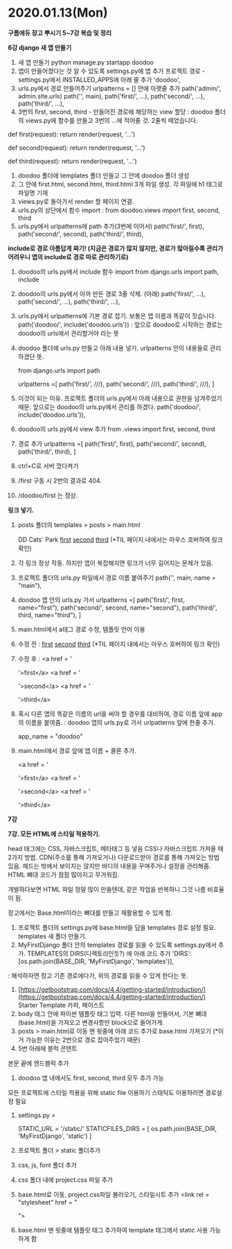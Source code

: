 # 2020.01.13\(Mon\)

**구름에듀 장고 뿌시기 5~7강 복습 및 정리**

**6강 django 새 앱 만들기**

1. 새 앱 만들기 python manage.py startapp doodoo
2. 앱이 만들어졌다는 것 알 수 있도록 settings.py에 앱 추가 프로젝트 경로 - settings.py에서 INSTALLED\_APPS에 아래 줄 추가 'doodoo',
3. urls.py에서 경로 만들어주기 urlpatterns = \[\] 안에 아랫줄 추가 path\('admin/', admin.site.urls\) path\('', main\), path\('first/', ...\), path\('second/', ...\), path\('third/', ...\),
4. 3번의 first, second, third - 만들어진 경로에 해당하는 view 할당 : doodoo 폴더의 views.py에 함수를 만들고 3번의 ...에 적어줄 것. 2줄씩 떼었습니다.

def first\(request\): return render\(request, '...'\)

def second\(request\): return render\(request, '...'\)

def third\(request\): return render\(request, '...'\)

1. doodoo 폴더에 templates 폴더 만들고 그 안에 doodoo 폴더 생성
2. 그 안에 first.html, second.html, third.html 3개 파일 생성. 각 파일에 h1 태그로 파일명 기재
3. views.py로 돌아가서 render 할 페이지 연결.
4. urls.py의 상단에서 함수 import : from doodoo.views import first, second, third
5. urls.py에서 urlpatterns에 path 추가\(3번에 이어서\) path\('first/', first\), path\('second/', second\), path\('third/', third\),

**include로 경로 아름답게 짜기! \(지금은 경로가 많지 않지만, 경로가 많아질수록 관리가 어려우니 앱의 include로 경로 따로 관리하기로\)**

1. doodoo의 urls.py에서 include 함수 import from django.urls import path, include
2. doodoo의 urls.py에서 아까 만든 경로 3줄 삭제. \(아래\) path\('first/', ...\), path\('second/', ...\), path\('third/', ...\),
3. urls.py에서 urlpatterns에 기본 경로 잡기. 보통은 앱 이름과 똑같이 짓습니다. path\('doodoo/', include\('doodoo.urls'\)\) : 앞으로 doodoo로 시작하는 경로는 doodoo의 urls에서 관리할거야 라는 뜻
4. doodoo 폴더에 urls.py 만들고 아래 내용 넣기. urlpatterns 안의 내용들로 관리하겠단 뜻.

   from django.urls import path

   urlpatterns =\[ path\('first/', ///\), path\('second/', ///\), path\('third/', ///\), \]

5. 이것이 되는 이유. 프로젝트 폴더의 urls.py에서 아래 내용으로 권한을 넘겨주었기 때문. 앞으로는 doodoo의 urls.py에서 관리를 하겠다. path\('doodoo/', include\('doodoo.urls'\)\),
6. doodoo의 urls.py에서 view 추가 from .views import first, second, third
7. 경로 추가 urlpatterns =\[ path\('first/', first\), path\('second/', second\), path\('third/', third\), \]
8. ctrl+C로 서버 껐다켜기
9. /first 구동 시 2번의 결과로 404.
10. /doodoo/first 는 정상.

**링크 넣기.**

1. posts 폴더의 templates &gt; posts &gt; main.html

    DD Cats' Park [first](/doodoo/first) [second](/doodoo/second) [third](/doodoo/third) \(\*TIL 페이지 내에서는 마우스 호버하여 링크 확인\)

2. 각 링크 정상 작동. 하지만 앱이 복잡해지면 링크가 너무 길어지는 문제가 있음.
3. 프로젝트 폴더의 urls.py 파일에서 경로 이름 붙여주기 path\('', main, name = "main"\),
4. doodoo 앱 안의 urls.py 가서 urlpatterns =\[ path\('first/', first, name="first"\), path\('second/', second, name="second"\), path\('third/', third, name="third"\), \]
5. main.html에서 a태그 경로 수정, 템플릿 언어 이용 
6. 수정 전 : [first](/doodoo/first) [second](/doodoo/second) [third](/doodoo/third)  \(\*TIL 페이지 내에서는 마우스 호버하여 링크 확인\)
7. 수정 후 : &lt;a href = '

   '&gt;first&lt;/a&gt; &lt;a href = '

   '&gt;second&lt;/a&gt; &lt;a href = '

   '&gt;third&lt;/a&gt;

8. 혹시 다른 앱의 똑같은 이름의 url을 써야 할 경우를 대비하여, 경로 이름 앞에 app의 이름을 붙여줌. : doodoo 앱의 urls.py로 가서 urlpatterns 앞에 한줄 추가.

   app\_name = "doodoo"

9. main.html에서 경로 앞에 앱 이름 + 콜론 추가.

   &lt;a href = '

   '&gt;first&lt;/a&gt; &lt;a href = '

   '&gt;second&lt;/a&gt; &lt;a href = '

   '&gt;third&lt;/a&gt;





**7강**

**7강. 모든 HTML에 스타일 적용하기.**

head 태그에는 CSS, 자바스크립트, 메타태그 등 넣음 CSS나 자바스크립트 가져올 때 2가지 방법. CDN\(주소를 통해 가져오거나\) 다운로드받아 경로를 통해 가져오는 방법 있음. 헤드는 밖에서 보이지는 않지만 바디의 내용을 꾸며주거나 설정을 관리해줌. HTML 뼈대 코드가 점점 많아지고 무거워짐.

개발하다보면 HTML 파일 정말 많이 만들텐데, 같은 작업을 반복하니 그것 나름 비효율이 됨.

장고에서는 Base.html이라는 뼈대를 만들고 재활용할 수 있게 함.

1. 프로젝트 폴더의 settings.py에 base.html을 담을 templates 경로 설정 필요. templates 새 폴더 만들기.
2. MyFirstDjango 폴더 안의 templates 경로를 읽을 수 있도록 settings.py에서 추가. TEMPLATES의 DIRS\(디렉토리인듯?\) 에 아래 코드 추가 'DIRS': \[os.path.join\(BASE\_DIR, 'MyFirstDjango', 'templates'\)\],

: 해석하자면 장고 기존 경로에다가, 위의 경로를 읽을 수 있게 한다는 뜻.

1. [https://getbootstrap.com/docs/4.4/getting-started/introduction/](https://getbootstrap.com/docs/4.4/getting-started/introduction/) Starter Template 카피, 페이스트
2. body 태그 안에 파이썬 템플릿 태그 입력. 다른 html을 만들어서, 기본 뼈대\(base.html\)을 가져오고 변경사항만 block으로 들어가게.
3. posts &gt; main.html로 이동 맨 윗줄에 아래 코드 추가로 base.html 가져오기 \(\*이거 가능한 이유는 2번으로 경로 잡아주었기 때문\)
4. 5번 아래에 블럭 콘텐트

본문 끝에 엔드블럭 추가

1. doodoo 앱 내에서도 first, second, third 모두 추가 가능

모든 프로젝트에 스타일 적용을 위해 static file 이용하기 스태틱도 이용하려면 경로설정 필요

1. settings.py &gt;

   STATIC\_URL = '/static/' STATICFILES\_DIRS = \[ os.path.join\(BASE\_DIR, 'MyFirstDjango', 'static'\) \]

2. 프로젝트 폴더 &gt; static 폴더추가
3. css, js, font 폴더 추가
4. css 폴더 내에 project.css 파일 추가
5. base.html로 이동, project.css파일 불러오기, 스타일시트 추가 &lt;link rel = "stylesheet" href = "

   "&gt;

6. base.html 맨 윗줄에 템플릿 태그 추가하여 template 태그에서 static 사용 가능하게 함

